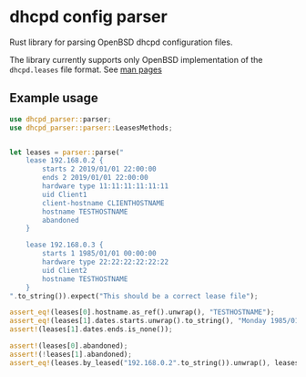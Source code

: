 # dhcpd config parser

Rust library for parsing OpenBSD dhcpd configuration files.

The library currently supports only OpenBSD implementation of the
`dhcpd.leases` file format. See
[man pages](https://man.openbsd.org/dhcpd.leases.5)

## Example usage

```rust
use dhcpd_parser::parser;
use dhcpd_parser::parser::LeasesMethods;


let leases = parser::parse("
    lease 192.168.0.2 {
        starts 2 2019/01/01 22:00:00
        ends 2 2019/01/01 22:00:00
        hardware type 11:11:11:11:11:11
        uid Client1
        client-hostname CLIENTHOSTNAME
        hostname TESTHOSTNAME
        abandoned
    }

    lease 192.168.0.3 {
        starts 1 1985/01/01 00:00:00
        hardware type 22:22:22:22:22:22
        uid Client2
        hostname TESTHOSTNAME
    }
".to_string()).expect("This should be a correct lease file");

assert_eq!(leases[0].hostname.as_ref().unwrap(), "TESTHOSTNAME");
assert_eq!(leases[1].dates.starts.unwrap().to_string(), "Monday 1985/01/01 00:00:00");
assert!(leases[1].dates.ends.is_none());

assert!(leases[0].abandoned);
assert!(!leases[1].abandoned);
assert_eq!(leases.by_leased("192.168.0.2".to_string()).unwrap(), leases[0]);
```
